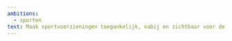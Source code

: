 ```yaml
---
ambitions:
  - sporten
text: Maak sportvoorzieningen toegankelijk, nabij en zichtbaar voor de buurt
---
```

